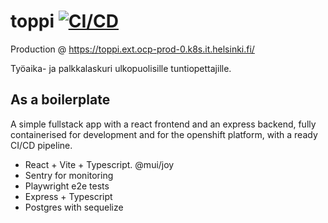 # toppi [![CI/CD](https://github.com/UniversityOfHelsinkiCS/toppi/actions/workflows/production.yml/badge.svg)](https://github.com/UniversityOfHelsinkiCS/toppi/actions/workflows/production.yml)

Production @ https://toppi.ext.ocp-prod-0.k8s.it.helsinki.fi/

Työaika- ja palkkalaskuri ulkopuolisille tuntiopettajille.

## As a boilerplate

A simple fullstack app with a react frontend and an express backend, fully containerised for development and for the openshift platform, 
with a ready CI/CD pipeline.

- React + Vite + Typescript. @mui/joy
- Sentry for monitoring
- Playwright e2e tests
- Express + Typescript
- Postgres with sequelize
